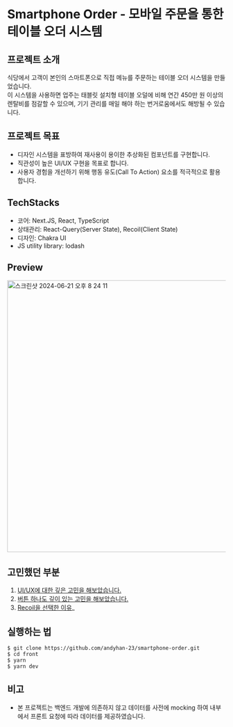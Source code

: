 # Smartphone Order - 모바일 주문을 통한 테이블 오더 시스템

## 프로젝트 소개
식당에서 고객이 본인의 스마트폰으로 직접 메뉴를 주문하는 테이블 오더 시스템을 만들었습니다.
<br />
이 시스템을 사용하면 업주는 태블릿 설치형 테이블 오덜에 비해 연간 450만 원 이상의 렌탈비를 점갈할 수 있으며, 기기 관리를 매일 해야 하는 번거로움에서도 해방될 수 있습니다.

## 프로젝트 목표
- 디자인 시스템을 표방하여 재사용이 용이한 추상화된 컴포넌트를 구현합니다.
- 직관성이 높은 UI/UX 구현을 목표로 합니다.
- 사용자 경험을 개선하기 위해 행동 유도(Call To Action) 요소를 적극적으로 활용합니다.

## TechStacks
- 코어: Next.JS, React, TypeScript
- 상태관리: React-Query(Server State), Recoil(Client State)
- 디자인: Chakra UI
- JS utility library: lodash

## Preview
<img width="625" alt="스크린샷 2024-06-21 오후 8 24 11" src="https://github.com/andyhan-23/Table-Order/assets/98483125/f1661baf-9ec8-48b6-8509-19ae1549b0b2">

## 고민했던 부분
1. [UI/UX에 대한 깊은 고민을 해보았습니다.](https://velog.io/@kungfuk11/%EC%89%BD%EA%B3%A0-%EC%A7%81%EA%B4%80%EC%A0%81%EC%9D%B8-UIUX)
2. [버튼 하나도 깊이 있는 고민을 해보았습니다.](https://velog.io/@kungfuk11/%EB%94%94%EC%9E%90%EC%9D%B8-%EC%8B%9C%EC%8A%A4%ED%85%9C%EC%9D%B4-%ED%95%84%EC%9A%94%ED%95%9C-%EC%9D%B4%EC%9C%A0)
3. [Recoil을 선택한 이유](https://velog.io/@kungfuk11/Recoil%EC%9D%84-%EC%82%AC%EC%9A%A9%ED%95%9C-%EC%9D%B4%EC%9C%A0)_

## 실행하는 법
```
$ git clone https://github.com/andyhan-23/smartphone-order.git
$ cd front
$ yarn
$ yarn dev
```

## 비고
- 본 프로젝트는 백엔드 개발에 의존하지 않고 데이터를 사전에 mocking 하여 내부에서 프론트 요청에 따라 데이터를 제공하였습니다.
